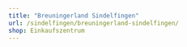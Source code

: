 ```yaml
---
title: "Breuningerland Sindelfingen"
url: /sindelfingen/breuningerland-sindelfingen/
shop: Einkaufszentrum
---
```

